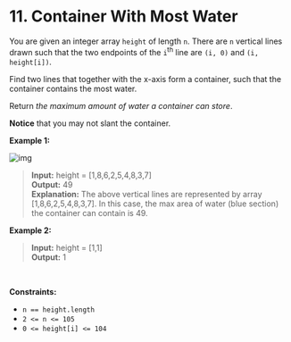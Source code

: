 # 11. Container With Most Water

You are given an integer array `height` of length `n`. There are `n` vertical lines drawn such that the two endpoints of the `i`<sup>th</sup> line are `(i, 0)` and `(i, height[i])`.

Find two lines that together with the x-axis form a container, such that the container contains the most water.

Return *the maximum amount of water a container can store*.

**Notice** that you may not slant the container.

**Example 1:**

![img](https://s3-lc-upload.s3.amazonaws.com/uploads/2018/07/17/question_11.jpg)

>**Input:** height = [1,8,6,2,5,4,8,3,7] <br>
**Output:** 49 <br>
**Explanation:** The above vertical lines are represented by array [1,8,6,2,5,4,8,3,7]. In this case, the max area of water (blue section) the container can contain is 49.

**Example 2:**

>**Input:** height = [1,1] <br>
**Output:** 1
 
<br>

**Constraints:**

- `n == height.length`
- `2 <= n <= 105`
- `0 <= height[i] <= 104`